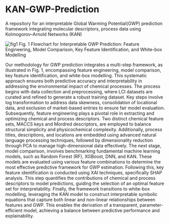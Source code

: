 # KAN-GWP-Prediction
A repository for an interpretable Global Warming Potential(GWP) prediction framework integrating molecular descriptors, process data using Kolmogorov–Arnold Networks (KAN)

![fig1](https://github.com/user-attachments/assets/da6428a0-9096-4a10-8f97-2daf1939c876)
Fig. 1  Flowchart for Interpretable GWP Prediction: Feature Engineering, Model Comparison, Key Feature Identification, and White-box Modelling


Our methodology for GWP prediction integrates a multi-step framework, as illustrated in Fig. 1, encompassing feature engineering, model comparison, key feature identification, and white-box modelling. This systematic approach ensures both predictive accuracy and interpretability in addressing the environmental impact of chemical processes. The process begins with data collection and preprocessing, where LCI datasets are curated and refined to generate a robust training dataset. Key steps involve log transformation to address data skewness, consolidation of locational data, and exclusion of market-based entries to ensure fair model evaluation. Subsequently, feature engineering plays a pivotal role in extracting and optimizing chemical and process descriptors. Two distinct chemical feature sets, MACCS keys and Mordred descriptors, are employed to balance structural simplicity and physicochemical complexity. Additionally, process titles, descriptions, and locations are embedded using advanced natural language processing techniques, followed by dimensionality reduction through PCA to manage high-dimensional data effectively. The next stage, model comparison, involves benchmarking fundamental machine learning models, such as Random Forest (RF), XGBoost, DNN, and KAN. These models are evaluated using various feature combinations to determine the most effective predictive framework for GWP estimation. Following this, key feature identification is conducted using XAI techniques, specifically SHAP analysis. This step quantifies the contributions of chemical and process descriptors to model predictions, guiding the selection of an optimal feature set for interpretability. Finally, the framework transitions to white-box modelling, leveraging the KAN model to construct interpretable symbolic equations that capture both linear and non-linear relationships between features and GWP. This enables the derivation of a transparent, parameter-efficient model, achieving a balance between predictive performance and explainability.
